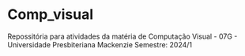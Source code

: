 # Comp_visual

Repossitória para atividades da matéria de Computação Visual - 07G - Universidade Presbiteriana Mackenzie
Semestre: 2024/1
